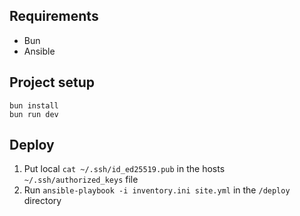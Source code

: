 ## Requirements
- Bun
- Ansible

## Project setup
```
bun install
bun run dev
```

## Deploy
1. Put local `cat ~/.ssh/id_ed25519.pub` in the hosts `~/.ssh/authorized_keys` file
2. Run `ansible-playbook -i inventory.ini site.yml` in the `/deploy` directory
